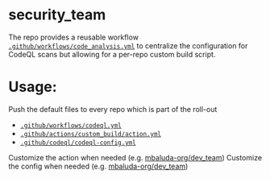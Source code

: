# security_team
The repo provides a reusable workflow [`.github/workflows/code_analysis.yml`](https://github.com/mbaluda-org/security_team/blob/main/.github/workflows/code_analysis.yml) to centralize the configuration for CodeQL scans but allowing for a per-repo custom build script.

# Usage: 
Push the default files to every repo which is part of the roll-out
- [`.github/workflows/codeql.yml`](https://github.com/mbaluda-org/security_team/blob/main/.github/workflows/codeql.yml)
- [`.github/actions/custom_build/action.yml`](https://github.com/mbaluda-org/security_team/blob/main/.github/actions/custom_build/action.yml)
- [`.github/codeql/codeql-config.yml`](https://github.com/mbaluda-org/security_team/blob/main/.github/codeql/codeql-config.yml)

Customize the action when needed (e.g. [mbaluda-org/dev_team](https://github.com/mbaluda-org/dev_team/blob/main/.github/actions/custom_build/action.yml))
Customize the config when needed (e.g. [mbaluda-org/dev_team](https://github.com/mbaluda-org/dev_team/blob/main/.github/codeql/codeql-config.yml))
